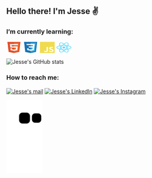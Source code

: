 ## Hello there! I'm Jesse ✌️
### I’m currently learning:
  <img align="center" alt="Jesse-HTML" height="30" width="40" src="https://raw.githubusercontent.com/devicons/devicon/master/icons/html5/html5-original.svg"></img>
  <img align="center" alt="Jesse-CSS" height="30" width="40" src="https://raw.githubusercontent.com/devicons/devicon/master/icons/css3/css3-original.svg"></img>
  <img align="center" alt="Jesse-Js" height="30" width="40" src="https://raw.githubusercontent.com/devicons/devicon/master/icons/javascript/javascript-plain.svg"></img>
  <img align="center" alt="Jesse-React" height="30" width="40" src="https://raw.githubusercontent.com/devicons/devicon/master/icons/react/react-original.svg"></img><br>

![Jesse's GitHub stats](https://github-readme-stats.vercel.app/api?username=jesserds&show_icons=true&theme=tokyonight)

### How to reach me:
  <a href="mailto:risilva.jesse@gmail.com" target="_blank"><img align="center" alt="Jesse's mail" src="https://img.shields.io/badge/Gmail-D14836?style=for-the-badge&logo=gmail&logoColor=white"></a>
  <a href="https://www.linkedin.com/in/jesseribeiro/" target="_blank"><img align="center" alt="Jesse's LinkedIn" src="https://img.shields.io/badge/LinkedIn-0077B5?style=for-the-badge&logo=linkedin&logoColor=white"></a>
  <a href="https://www.instagram.com/nour.misr/" target="_blank"><img align="center" alt="Jesse's Instagram" src="https://img.shields.io/badge/Instagram-E4405F?style=for-the-badge&logo=instagram&logoColor=white"></a>

![Snake animation](https://github.com/jesserds/jesserds/blob/output/github-contribution-grid-snake.svg)
